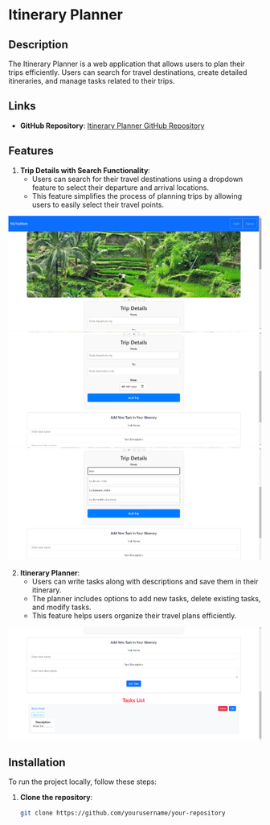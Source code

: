 # Itinerary Planner

## Description
The Itinerary Planner is a web application that allows users to plan their trips efficiently. Users can search for travel destinations, create detailed itineraries, and manage tasks related to their trips.

## Links
- **GitHub Repository**: [Itinerary Planner GitHub Repository](https://github.com/AbhijeetMITWPU/mtm-frontend-Abhijeet-Singh)


## Features

1. **Trip Details with Search Functionality**:
   - Users can search for their travel destinations using a dropdown feature to select their departure and arrival locations.
   - This feature simplifies the process of planning trips by allowing users to easily select their travel points.
  
<img src="home.png" alt="Itinerary Planner">
<img src="trip detail.png" alt="Itinerary Planner">
<img src="drop down.png" alt="Itinerary Planner">

2. **Itinerary Planner**:
   - Users can write tasks along with descriptions and save them in their itinerary.
   - The planner includes options to add new tasks, delete existing tasks, and modify tasks.
   - This feature helps users organize their travel plans efficiently.
<img src="Itinearary task.png" alt="Itinerary Planner">

## Installation
To run the project locally, follow these steps:

1. **Clone the repository**:
   ```bash
   git clone https://github.com/yourusername/your-repository
